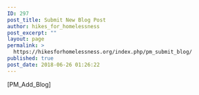 ```yaml
---
ID: 297
post_title: Submit New Blog Post
author: hikes_for_homelessness
post_excerpt: ""
layout: page
permalink: >
  https://hikesforhomelessness.org/index.php/pm_submit_blog/
published: true
post_date: 2018-06-26 01:26:22
---
```

[PM_Add_Blog]